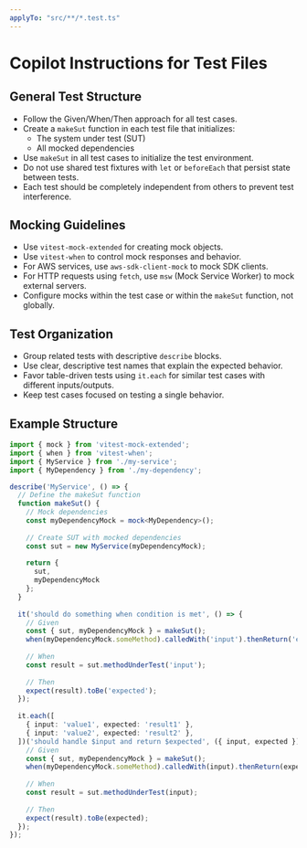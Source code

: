 ```yaml
---
applyTo: "src/**/*.test.ts"
---
```


# Copilot Instructions for Test Files

## General Test Structure

- Follow the Given/When/Then approach for all test cases.
- Create a `makeSut` function in each test file that initializes:
  - The system under test (SUT)
  - All mocked dependencies
- Use `makeSut` in all test cases to initialize the test environment.
- Do not use shared test fixtures with `let` or `beforeEach` that persist state between tests.
- Each test should be completely independent from others to prevent test interference.

## Mocking Guidelines

- Use `vitest-mock-extended` for creating mock objects.
- Use `vitest-when` to control mock responses and behavior.
- For AWS services, use `aws-sdk-client-mock` to mock SDK clients.
- For HTTP requests using `fetch`, use `msw` (Mock Service Worker) to mock external servers.
- Configure mocks within the test case or within the `makeSut` function, not globally.

## Test Organization

- Group related tests with descriptive `describe` blocks.
- Use clear, descriptive test names that explain the expected behavior.
- Favor table-driven tests using `it.each` for similar test cases with different inputs/outputs.
- Keep test cases focused on testing a single behavior.

## Example Structure

```typescript
import { mock } from 'vitest-mock-extended';
import { when } from 'vitest-when';
import { MyService } from './my-service';
import { MyDependency } from './my-dependency';

describe('MyService', () => {
  // Define the makeSut function
  function makeSut() {
    // Mock dependencies
    const myDependencyMock = mock<MyDependency>();
    
    // Create SUT with mocked dependencies
    const sut = new MyService(myDependencyMock);
    
    return {
      sut,
      myDependencyMock
    };
  }
  
  it('should do something when condition is met', () => {
    // Given
    const { sut, myDependencyMock } = makeSut();
    when(myDependencyMock.someMethod).calledWith('input').thenReturn('expected');
    
    // When
    const result = sut.methodUnderTest('input');
    
    // Then
    expect(result).toBe('expected');
  });
  
  it.each([
    { input: 'value1', expected: 'result1' },
    { input: 'value2', expected: 'result2' },
  ])('should handle $input and return $expected', ({ input, expected }) => {
    // Given
    const { sut, myDependencyMock } = makeSut();
    when(myDependencyMock.someMethod).calledWith(input).thenReturn(expected);
    
    // When
    const result = sut.methodUnderTest(input);
    
    // Then
    expect(result).toBe(expected);
  });
});
```

